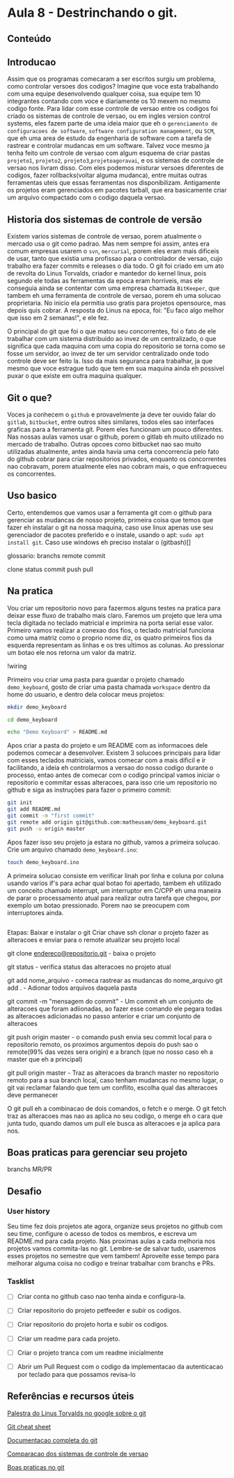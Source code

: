 # Aula 8 - Destrinchando o git.

## Conteúdo

## Introducao

Assim que os programas comecaram a ser escritos surgiu um problema, como controlar versoes dos codigos? Imagine que voce esta trabalhando com uma equipe desenvolvendo qualquer coisa, sua equipe tem 10 integrantes contando com voce e diariamente os 10 mexem no mesmo codigo fonte. Para lidar com esse controle de versao entre os codigos foi criado os sistemas de controle de versao, ou em ingles version control systems, eles fazem parte de uma ideia maior que eh o `gerenciamento de configuracoes de software`, `software configuration management`, ou `SCM`, que eh uma area de estudo da engenharia de software com a tarefa de rastrear e controlar mudancas em um software.
Talvez voce mesmo ja tenha feito um controle de versao com algum esquema de criar pastas `projeto1`, `projeto2`, `projeto3`,`projetoagoravai`, e os sistemas de controle de versao nos livram disso. Com eles podemos misturar versoes diferentes de codigos, fazer rollbacks(voltar alguma mudanca), entre muitas outras ferramentas uteis que essas ferramentas nos disponibilizam.
Antigamente os projetos eram gerenciados em pacotes tarball, que era basicamente criar um arquivo compactado com o codigo daquela versao.  

##  Historia dos sistemas de controle de versão

Existem varios sistemas de controle de versao, porem atualmente o mercado usa o git como padrao. Mas nem sempre foi assim, antes era comum empresas usarem o `svn`, `mercurial`, porem eles eram mais dificeis de usar, tanto que existia uma profissao para o controlador de versao, cujo trabalho era fazer commits e releases o dia todo.
O git foi criado em um ato de revolta do Linus Torvalds, criador e mantedor do kernel linux, pois segundo ele todas as ferramentas da epoca eram horriveis, mas ele conseguia ainda se contentar com uma empresa chamada `BitKeeper`, que tambem eh uma ferramenta de controle de versao, porem eh uma solucao proprietaria. No inicio ela permitia uso gratis para projetos opensource, mas depois quis cobrar. A resposta do Linus na epoca, foi: "Eu faco algo melhor que isso em 2 semanas!", e ele fez.

O principal do git que foi o que matou seu concorrentes, foi o fato de ele trabalhar com um sistema distribuido ao invez de um centralizado, o que significa que cada maquina com uma copia do repositorio se torna como se fosse um servidor, ao invez de ter um servidor centralizado onde todo controle deve ser feito la. Isso da mais seguranca para trabalhar, ja que mesmo que voce estrague tudo que tem em sua maquina ainda eh possivel puxar o que existe em outra maquina qualquer.

## Git o que?

Voces ja conhecem o `github` e provavelmente ja deve ter ouvido falar do `gitlab`, `bitbucket`, entre outros sites similares, todos eles sao interfaces graficas para a ferramenta git. Porem eles funcionam um pouco diferentes. Nas nossas aulas vamos usar o github, porem o gitlab eh muito utilizado no mercado de trabalho. Outras opcoes como bitbucket nao sao muito utilizadas atualmente, antes ainda havia uma certa concorrencia pelo fato do github cobrar para criar repositorios privados, enquanto os concorrentes nao cobravam, porem atualmente eles nao cobram mais, o que enfraqueceu os concorrentes.

## Uso basico

Certo, entendemos que vamos usar a ferramenta git com o github para gerenciar as mudancas de nosso projeto, primeira coisa que temos que fazer eh instalar o git na nossa maquina, caso use linux apenas use seu gerenciador de pacotes preferido e o instale, usando o apt: `sudo apt install git`.
Caso use windows eh preciso instalar o (gitbash)[]

glossario:
branchs
remote
commit

clone
status
commit
push
pull

## Na pratica

Vou criar um repositorio novo para fazermos alguns testes na pratica para deixar esse fluxo de trabalho mais claro. Faremos um projeto que lera uma tecla digitada no teclado matricial e imprimira na porta serial esse valor. Primeiro vamos realizar a conexao dos fios, o teclado matricial funciona como uma matriz como o proprio nome diz, os quatro primeiros fios da esquerda representam as linhas e os tres ultimos as colunas. Ao pressionar um botao ele nos retorna um valor da matriz.

!wiring

Primeiro vou criar uma pasta para guardar o projeto chamado `demo_keyboard`, gosto de criar uma pasta chamada `workspace` dentro da home do usuario, e dentro dela colocar meus projetos:

```bash
mkdir demo_keyboard

cd demo_keyboard

echo "Demo Keyboard" > README.md
```

Apos criar a pasta do projeto e um README com as informacoes dele podemos comecar a desenvolver. Existem 3 solucoes principais para lidar com esses teclados matriciais, vamos comecar com a mais dificil e ir facilitando, a ideia eh controlarmos a versao do nosso codigo durante o processo, entao antes de comecar com o codigo principal vamos iniciar o repositorio e commitar essas alteracoes, para isso crie um repositorio no github e siga as instruções para fazer o primeiro commit:

```bash
git init
git add README.md
git commit -m "first commit"
git remote add origin git@github.com:matheusam/demo_keyboard.git
git push -u origin master
```

Apos fazer isso seu projeto ja estara no github, vamos a primeira solucao. Crie um arquivo chamado `demo_keyboard.ino`:

```bash
touch demo_keyboard.ino
```

A primeira solucao consiste em verificar linah por linha e coluna por coluna usando varios if's para achar qual botao foi apertado, tambem eh utilizado um conceito chamado interrupt, um interruptor em C/CPP eh uma maneira de parar o processamento atual para realizar outra tarefa que chegou, por exemplo um botao pressionado. Porem nao se preocupem com interruptores ainda.

```cpp

```

Etapas:
Baixar e instalar o git
Criar chave ssh
clonar o projeto
fazer as alteracoes e enviar para o remote
atualizar seu projeto local

git clone endereco@repositorio.git - baixa o projeto

git status - verifica status das alteracoes no projeto atual

git add nome_arquivo - comeca rastrear as mudancas do nome_arquivo
git add . - Adionar todos arquivos daquela pasta

git commit -m "mensagem do commit" - Um commit eh um conjunto de alteracoes que foram adiionadas, ao fazer esse comando ele pegara todas as alteracoes adicionadas no passo anterior e criar um conjunto de alteracoes

git push origin master - o comando push envia seu commit local para o repositorio remoto, os proximos argumentos depois do push sao o remote(99% das vezes sera origin) e a branch (que no nosso caso eh a master que eh a principal)



git pull origin master - Traz as alteracoes da branch master no repositorio remoto para a sua branch local, caso tenham mudancas no mesmo lugar, o git vai reclamar falando que tem um conflito, escolha qual das alteracoes deve permanecer

O git pull eh a combinacao de dois comandos, o fetch e o merge. O git fetch traz as alteracoes mas nao as aplica no seu codigo, o merge eh o cara que junta tudo, quando damos um pull ele busca as alteracoes e ja aplica para nos.


## Boas praticas para gerenciar seu projeto

branchs
MR/PR

## Desafio

### User history

Seu time fez dois projetos ate agora, organize seus projetos no github com seu time, configure o acesso de todos os membros, e escreva um README.md para cada projeto. Nas proximas aulas a cada melhoria nos projetos vamos commita-las no git. Lembre-se de salvar tudo, usaremos esses projetos no semestre que vem tambem!
Aproveite esse tempo para melhorar alguma coisa no codigo e treinar trabalhar com branchs e PRs.

### Tasklist

* [ ] Criar conta no github caso nao tenha ainda e configura-la.

* [ ] Criar repositorio do projeto petfeeder e subir os codigos.

* [ ] Criar repositorio do projeto horta e subir os codigos.

* [ ] Criar um readme para cada projeto.

* [ ] Criar o projeto tranca com um readme inicialmente

* [ ] Abrir um Pull Request com o codigo da implementacao da autenticacao por teclado para que possamos revisa-lo


## Referências e recursos úteis

[Palestra do Linus Torvalds no google sobre o git](https://www.youtube.com/watch?v=4XpnKHJAok8)

[Git cheat sheet](https://github.github.com/training-kit/downloads/pt_BR/github-git-cheat-sheet/)

[Documentacao completa do git](https://git-scm.com/doc)

[Comparacao dos sistemas de controle de versao](https://biz30.timedoctor.com/git-mecurial-and-cvs-comparison-of-svn-software/)

[Boas praticas no git](https://deepsource.io/blog/git-best-practices/)
